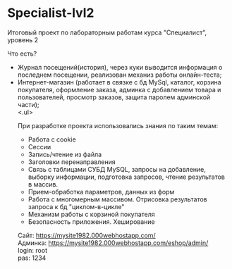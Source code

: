 # Specialist-lvl2
Итоговый проект по лабораторным работам курса "Специалист", уровень 2 <br>

Что есть? <br>
<ul>
<li>Журнал посещений(история), через куки выводится информация о последнем посещении,
реализован механиз работы онлайн-теста;<br></li>
<li>Интернет-магазин (работает в связке с бд MySql, каталог, корзина покупателя, оформление заказа, админка с добавлением товара
 и пользователей, просмотр заказов, защита паролем админской части);<br></li>
<.ul>

При разработке проекта использовались знания по таким темам:
<ul>
<li>Работа с cookie</li>
<li>Сессии</li>
<li>Запись/чтение из файла</li>
<li>Заголовки перенаправления</li>
<li>Связь с таблицами СУБД MySQL, запросы на добавление, выборку информации, подготовка запросов, чтение результатов в массив.</li>
<li>Прием-обработка параметров, данных из форм</li>
<li>Работа с многомерным массивом. Отрисовка результатов запроса к бд "циклом-в-цикле"</li>
<li>Механизм работы с корзиной покупателя</li>
<li>Безопасность приложения. Хеширование</li>  
</ul>

Сайт: https://mysite1982.000webhostapp.com/<br>
Админка: https://mysite1982.000webhostapp.com/eshop/admin/<br>
login: root<br>
pas: 1234<br>
